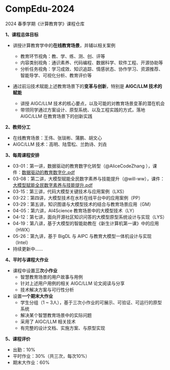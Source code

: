 # CompEdu-2024
2024 春季学期《计算教育学》课程仓库

**1、课程总体目标**
- 讲授计算教育学中的**在线教育场景**，并辅以相关案例

  - 教育环节视角：教、学、练、测、创、评等
  - 内容类别视角：通识素养、代码编程、数据科学、软件工程、开源协助等
  - 分析任务视角：学习成效、知识追踪、情感状态、协作学习、资源推荐、智能导学、可视化分析、教育评价等
- 通过前沿技术赋能上述教育场景下的**变革与创新**，特别是 **AIGC/LLM 技术的赋能**
  - 讲授 AIGC/LLM 技术的核心要点，以及可能的对教育场景变革的潜在机会
  - 带领同学通过方案设计、原型系统、以及工程实践的方式，落地 AIGC/LLM 在教育场景下的创新实践 

**2、教师分工**
- 在线教育场景：王伟、张琰彬、蒲鹏、胡文心
- AIGC/LLM 技术：高明、陆雪松、兰韵诗、刘垚

**3、每周课程安排**

- 03-01：第一讲，数据驱动的教育数字化转型（@AliceCodeZhang ），课件：[数据驱动的教育数字化.pdf](https://github.com/OpenEduTech/CompEdu-2024/files/14555673/default.pdf)
- 03-08：第二讲，大模型赋能全民数字素养与技能提升（@will-ww），课件：[大模型赋能全民数字素养与技能提升.pdf](https://github.com/OpenEduTech/CompEdu-2024/files/14544201/default.pdf)
- 03-15：第三讲，代码大模型关键技术与应用案例（LXS）
- 03-22：第四讲，大模型技术在水杉在线平台中的应用案例（PP）
- 03-29：第五讲，知识图谱与大模型技术的结合与教育场景应用（GM）
- 04-05：第六讲，AI4Science 教育场景中的大模型技术（LY）
- 04-12：第七讲，面向开源社区知识问答的大模型原型系统设计与实现（LYS）
- 04-19：第八讲，基于大模型的智能助教在《新生计算机第一课》中的应用（HWX）
- 05-26：第九讲，基于 BigDL 与 AIPC 与教育大模型一体机设计与实现（Intel）
- 持续更新中……

**4、平时与课程大作业**
- 课程中设置**三次小作业**
  - 智慧教育场景的用户故事与用例
  - 针对上述用户用例的相关 AIGC/LLM 论文阅读与分享
  - 技术解决方案与可行性分析
- 设置**一个期末大作业**
  - 学生分组（1 ~ 3人），基于三次小作业的可展示、可验证、可运行的原型系统
  - 解决某个智慧教育场景中的实际问题
  - 采用了 AIGC/LLM 相关技术
  - 有完整的设计文档、实施方案、与原型实现

**5、课程评价**
- 出勤：10%
- 平时作业：30%（共三次，每次10%）
- 期末大作业：60%
